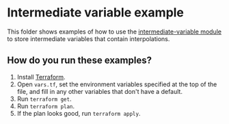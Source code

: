 # Intermediate variable example

This folder shows examples of how to use the [intermediate-variable module](https://github.com/terraform-modules-krish/terraform-aws-utilities/blob/v0.0.8/modules/intermediate-variable)
to store intermediate variables that contain interpolations.




## How do you run these examples?

1. Install [Terraform](https://www.terraform.io/).
1. Open `vars.tf`, set the environment variables specified at the top of the file, and fill in any other variables that
   don't have a default.
1. Run `terraform get`.
1. Run `terraform plan`.
1. If the plan looks good, run `terraform apply`.



